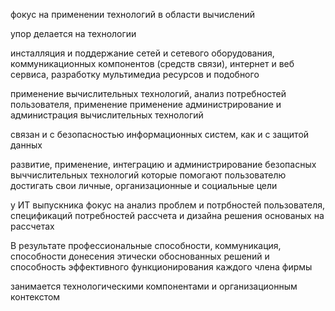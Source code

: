 фокус на применении технологий в области вычислений

упор делается на технологии

инсталляция и поддержание сетей и сетевого оборудования, коммуникационных компонентов (средств связи), интернет и веб сервиса, разработку мультимедиа ресурсов и подобного

применение вычислительных технологий, анализ потребностей пользователя, применение применение администрирование и администрация вычислительных технологий

связан и с безопасностью информационных систем, как и с защитой данных

развитие, применение, интеграцию и администрирование безопасных выччислительных технологий которые помогают пользователю достигать свои личные, организационные и социальные цели

у ИТ выпускника фокус на анализ проблем и потрбностей пользователя, спецификаций потребностей рассчета и дизайна решения основаных на рассчетах

В результате профессиональные способности, коммуникация, способности донесения этически обоснованных решений и способность эффективного функционирования каждого члена фирмы

занимается технологическими компонентами и организационным контекстом
